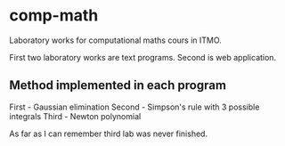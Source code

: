 # comp-math
Laboratory works for computational maths cours in ITMO.

First two laboratory works are text programs. Second is web application. 

## Method implemented in each program

First - Gaussian elimination
Second - Simpson's rule with 3 possible integrals
Third - Newton polynomial

As far as I can remember third lab was never finished.
